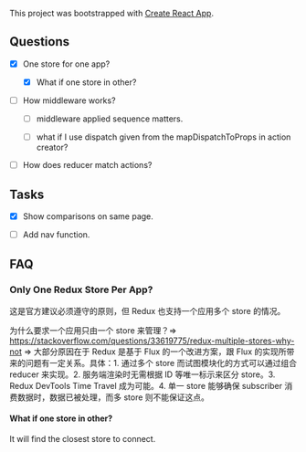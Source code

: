 This project was bootstrapped with [Create React App](https://github.com/facebook/create-react-app).

## Questions

- [x] One store for one app?

  - [x] What if one store in other?

- [ ] How middleware works?

  - [ ] middleware applied sequence matters.

  - [ ] what if I use dispatch given from the mapDispatchToProps in action creator?

- [ ] How does reducer match actions?

## Tasks

- [x] Show comparisons on same page.

- [ ] Add nav function.

## FAQ

### Only One Redux Store Per App?

这是官方建议必须遵守的原则，但 Redux 也支持一个应用多个 store 的情况。

为什么要求一个应用只由一个 store 来管理？=> https://stackoverflow.com/questions/33619775/redux-multiple-stores-why-not => 大部分原因在于 Redux 是基于 Flux 的一个改进方案，跟 Flux 的实现所带来的问题有一定关系。具体：1. 通过多个 store 而试图模块化的方式可以通过组合 reducer 来实现。2. 服务端渲染时无需根据 ID 等唯一标示来区分 store。3. Redux DevTools Time Travel 成为可能。4. 单一 store 能够确保 subscriber 消费数据时，数据已被处理，而多 store 则不能保证这点。

#### What if one store in other?

It will find the closest store to connect.
